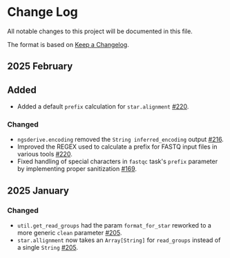 # Change Log

All notable changes to this project will be documented in this file.
 
The format is based on [Keep a Changelog](http://keepachangelog.com/).

## 2025 February

## Added

- Added a default `prefix` calculation for `star.alignment` [#220](https://github.com/stjudecloud/workflows/pull/220).

### Changed

- `ngsderive.encoding` removed the `String inferred_encoding` output [#216](https://github.com/stjudecloud/workflows/pull/216).
- Improved the REGEX used to calculate a prefix for FASTQ input files in various tools [#220](https://github.com/stjudecloud/workflows/pull/220).
- Fixed handling of special characters in `fastqc` task's `prefix` parameter by implementing proper sanitization [#169](https://github.com/stjudecloud/workflows/issues/169).
 
## 2025 January

### Changed

- `util.get_read_groups` had the param `format_for_star` reworked to a more generic `clean` parameter [#205](https://github.com/stjudecloud/workflows/pull/205).
- `star.allignment` now takes an `Array[String]` for `read_groups` instead of a single `String` [#205](https://github.com/stjudecloud/workflows/pull/205).
